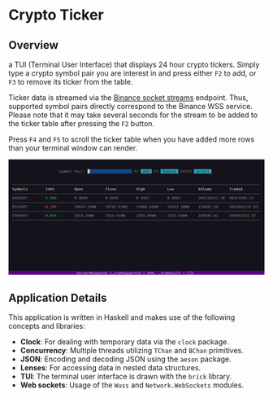 # Crypto Ticker

## Overview

a TUI (Terminal User Interface) that displays 24 hour crypto tickers. 
Simply type a crypto symbol pair you are interest in and press either 
`F2` to add, or `F3` to remove its ticker from the table.

Ticker data is streamed via the <a href="https://github.com/binance/binance-spot-api-docs/blob/master/web-socket-streams.md" target="_blank">Binance socket streams</a> endpoint. Thus, 
supported symbol pairs directly correspond to the Binance WSS service. 
Please note that it may take several seconds for the stream to be added 
to the ticker table after pressing the `F2` button.

Press `F4` and `F5` to scroll the ticker table when you have added 
more rows than your terminal window can render.

![Crypto Ticker Demo](/doc/demo.gif)

## Application Details

This application is written in Haskell and makes use of the 
following concepts and libraries:

- **Clock**: For dealing with temporary data via the `clock` package.
- **Concurrency**: Multiple threads utilizing `TChan` and `BChan` primitives.
- **JSON**: Encoding and decoding JSON using the `aeson` package.
- **Lenses**: For accessing data in nested data structures.
- **TUI**: The terminal user interface is drawn with the `brick` library.
- **Web sockets**: Usage of the `Wuss` and `Network.WebSockets` modules.

